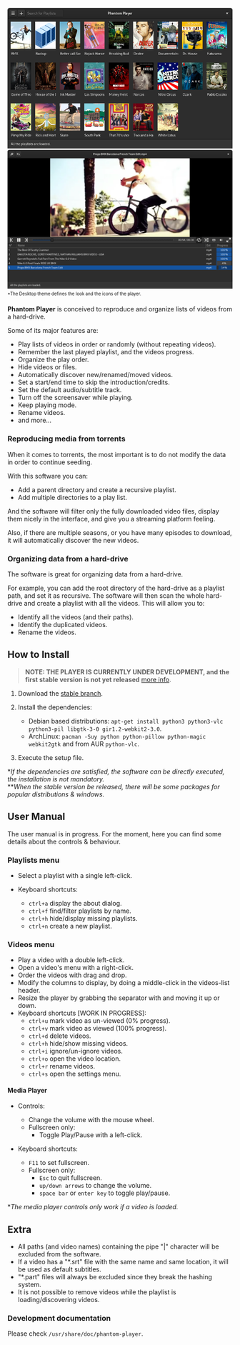 ![Playlists Window](https://github.com/rsm-gh/phantom-player/blob/master/usr/share/doc/phantom-player/preview-playlists.png)  
![Videos Window](https://github.com/rsm-gh/phantom-player/blob/master/usr/share/doc/phantom-player/preview-videos.png)  
<sub><sup>*The Desktop theme defines the look and the icons of the player.</sup></sub>

**Phantom Player** is conceived to reproduce and organize lists of videos from a hard-drive.  

Some of its major features are:
+ Play lists of videos in order or randomly (without repeating videos).
+ Remember the last played playlist, and the videos progress.
+ Organize the play order.
+ Hide videos or files.
+ Automatically discover new/renamed/moved videos.
+ Set a start/end time to skip the introduction/credits.
+ Set the default audio/subtitle track.
+ Turn off the screensaver while playing.
+ Keep playing mode.
+ Rename videos.
+ and more...

### Reproducing media from torrents
When it comes to torrents, the most important is to do not modify the data
in order to continue seeding.  

With this software you can:
+ Add a parent directory and create a recursive playlist.
+ Add multiple directories to a play list.

And the software will filter only the fully downloaded video files,
display them nicely in the interface, and give you a streaming platform feeling.   

Also, if there are multiple seasons, or you have many episodes to download,
it will automatically discover the new videos.

### Organizing data from a hard-drive
The software is great for organizing data from a hard-drive.  

For example, you can add the root directory of the hard-drive as a playlist path, and set it as recursive. 
The software will then scan the whole hard-drive and create a playlist with all the videos.
This will allow you to:
+ Identify all the videos (and their paths).
+ Identify the duplicated videos.
+ Rename the videos.

## How to Install

> **NOTE: THE PLAYER IS CURRENTLY UNDER DEVELOPMENT,
> and the first stable version is not yet released** [more info](https://github.com/rsm-gh/phantom-player/blob/master/usr/share/doc/phantom-player/DevNotes.md).

1. Download the [stable branch](https://github.com/rsm-gh/phantom-player/archive/master.zip).
2. Install the dependencies:
    * Debian based distributions: `apt-get install python3 python3-vlc python3-pil libgtk-3-0 gir1.2-webkit2-3.0`.
    * ArchLinux: `pacman -Suy python python-pillow python-magic webkit2gtk` and from AUR `python-vlc`.

3. Execute the setup file.

**If the dependencies are satisfied, the software can be directly executed, the installation is not mandatory.*  
***When the stable version be released, there will be some packages for popular distributions & windows.* 

## User Manual

The user manual is in progress. For the moment, here you can find some details 
about the controls & behaviour.

### Playlists menu
+ Select a playlist with a single left-click.

+ Keyboard shortcuts:
  + `ctrl+a` display the about dialog.
  + `ctrl+f` find/filter playlists by name.
  + `ctrl+h` hide/display missing playlists.
  + `ctrl+n` create a new playlist.

### Videos menu
+ Play a video with a double left-click.
+ Open a video's menu with a right-click.
+ Order the videos with drag and drop.
+ Modify the columns to display, by doing a middle-click in the videos-list header.
+ Resize the player by grabbing the separator with and moving it up or down.
+ Keyboard shortcuts [WORK IN PROGRESS]:
  + `ctrl+u` mark video as un-viewed (0% progress).
  + `ctrl+v` mark video as viewed (100% progress).
  + `ctrl+d` delete videos.
  + `ctrl+h` hide/show missing videos.
  + `ctrl+i` ignore/un-ignore videos.
  + `ctrl+o` open the video location.
  + `ctrl+r` rename videos.
  + `ctrl+s` open the settings menu.


#### Media Player
+ Controls:
    + Change the volume with the mouse wheel.
  + Fullscreen only:
      + Toggle Play/Pause with a left-click.

+ Keyboard shortcuts:
  + `F11` to set fullscreen. 
  + Fullscreen only:
    + `Esc` to quit fullscreen. 
    + `up/down arrows` to change the volume.
    + `space bar` or `enter key` to toggle play/pause.

**The media player controls only work if a video is loaded.*

## Extra

+ All paths (and video names) containing the pipe "|" character will be excluded from the software.
+ If a video has a "*.srt" file with the same name and same location, it will be used as default subtitles.
+ "*.part" files will always be excluded since they break the hashing system.
+ It is not possible to remove videos while the playlist is loading/discovering videos.

### Development documentation

Please check `/usr/share/doc/phantom-player`.
